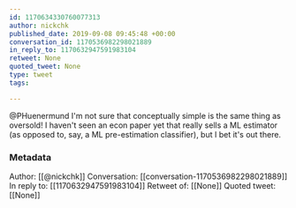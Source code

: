 ```yaml
---
id: 1170634330760077313
author: nickchk
published_date: 2019-09-08 09:45:48 +00:00
conversation_id: 1170536982298021889
in_reply_to: 1170632947591983104
retweet: None
quoted_tweet: None
type: tweet
tags:

---
```


@PHuenermund I'm not sure that conceptually simple is the same thing as oversold! I haven't seen an econ paper yet that really sells a ML estimator (as opposed to, say, a ML pre-estimation classifier), but I bet it's out there.

### Metadata

Author: [[@nickchk]]
Conversation: [[conversation-1170536982298021889]]
In reply to: [[1170632947591983104]]
Retweet of: [[None]]
Quoted tweet: [[None]]
